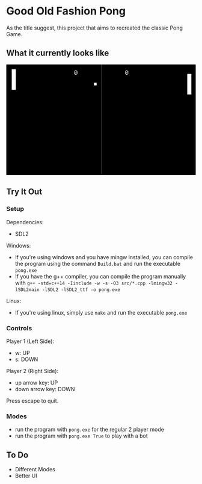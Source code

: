 # Good Old Fashion Pong
As the title suggest, this project that aims to recreated the classic Pong Game.

## What it currently looks like
![GIF](./gifs/demo_ai.gif)

## Try It Out

### Setup
Dependencies:
 - SDL2

Windows:
 - If you're using windows and you have mingw installed, you can compile the program using the command `Build.bat` and run the executable `pong.exe`
 - If you have the g++ compiler, you can compile the program manually with `g++ -std=c++14 -Iinclude -w -s -O3 src/*.cpp -lmingw32 -lSDL2main -lSDL2 -lSDL2_ttf -o pong.exe`

Linux:
 - If you're using linux, simply use `make` and run the executable `pong.exe`

### Controls
Player 1 (Left Side):
 - w: UP
 - s: DOWN

Player 2 (Right Side):
 - up arrow key: UP
 - down arrow key: DOWN

Press escape to quit.

### Modes
 - run the program with `pong.exe` for the regular 2 player mode
 - run the program with `pong.exe True` to play with a bot

## To Do
- Different Modes
- Better UI
